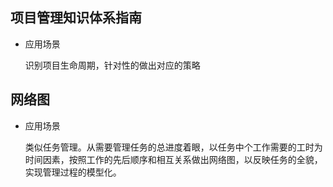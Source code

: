 
## 项目管理知识体系指南

* 应用场景

    识别项目生命周期，针对性的做出对应的策略

## 网络图

* 应用场景
    
    类似任务管理。从需要管理任务的总进度着眼，以任务中个工作需要的工时为时间因素，按照工作的先后顺序和相互关系做出网络图，以反映任务的全貌，实现管理过程的模型化。
